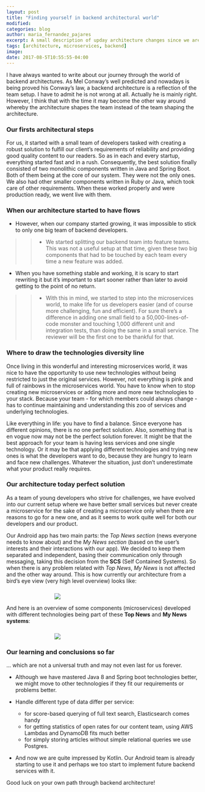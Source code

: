 ```yaml
---
layout: post
title: "Finding yourself in backend architectural world"
modified:
categories: blog
author: maria_fernandez_pajares
excerpt: A small description of upday architecture changes since we are there
tags: [architecture, microservices, backend]
image:
date: 2017-08-5T10:55:55-04:00
---
```


I have always wanted to write about our journey through the world of backend architectures. As Mel Conway’s well predicted and nowadays is being proved his Conway’s law, a backend architecture is a reflection of the team setup. I have to admit he is not wrong at all. Actually he is mainly right. However, I think that with the time it may become the other way around whereby the architecture shapes the team instead of the team shaping the architecture.
### Our firsts architectural steps

For us, it started with a small team of developers tasked with creating a robust solution to fulfill our client’s requirements of reliability and providing good quality content to our readers. So as in each and every startup, everything started fast and in a rush. Consequently, the best solution finally consisted of two monolithic components written in Java and Spring Boot. Both of them being at the core of our system. They were not the only ones. We also had other smaller components written in Ruby or Java, which took care of other requirements. When these worked properly and were production ready, we went live with them.
### When our architecture started to have flows
* However, when our company started growing, it was impossible to stick to only one big team of backend developers. 
>>  - We started splitting our backend team into feature teams. This was not a useful setup at that time, given these two big components that had to be touched by each team every time a new feature was added.
* When you have something stable and working, it is scary to start rewriting it but it’s important to start sooner rather than later to avoid getting to the point of no return.
>> - With this in mind, we started to step into the microservices world, to make life for us developers easier (and of course more challenging, fun and efficient). For sure there’s a difference in adding one small field to a 50,000-lines-of-code monster and touching 1,000 different unit and integration tests, than doing the same in a small service. The reviewer will be the first one to be thankful for that.

### Where to draw the technologies diversity line
Once living in this wonderful and interesting microservices world, it was nice to have the opportunity to use new technologies without being restricted to just the original services. However, not everything is pink and full of rainbows in the microservices world. You have to know when to stop creating new microservices or adding more and more new technologies to your stack. Because your team - for which members could always change - has to continue maintaining and understanding this zoo of services and underlying technologies. 

Like everything in life: you have to find a balance. Since everyone has different opinions, there is no one perfect solution. Also, something that is en vogue now may not be the perfect solution forever. It might be that the best approach for your team is having less services and one single technology. Or it may be that applying different technologies and trying new ones is what the developers want to do, because they are hungry to learn and face new challenges. Whatever the situation, just don’t underestimate what your product really requires.

### Our architecture today perfect solution
As a team of young developers who strive for challenges, we have evolved into our current setup where we have better small services but never create a microservice for the sake of creating a microservice only when there are reasons to go for a new one, and as it seems to work quite well for both our developers and our product.

Our Android app has two main parts: the _Top News section_ (news everyone needs to know about) and the _My News section_ (based on the user’s interests and their interactions with our app). We decided to keep them separated and independent, basing their communication only through messaging, taking this decision from the **SCS** (Self Contained Systems). So when there is any problem related with _Top News_, _My News_ is not affected and the other way around. This is how currently our architecture from a bird’s eye view (very high level overview) looks like:

<img style="margin: auto; margin-left: 25%; margin-top: 10px;" src="/images/blog/upday_architecture/upday_architecture.jpg"/><br/>

And here is an overview of some components (microservices) developed with different technologies being part of these **Top News** and **My News systems**:

<img style="margin: auto; margin-left: 25%; margin-top: 10px;" src="/images/blog/upday_architecture/upday_cloud_cosmos.jpg"/><br/>


### Our learning and conclusions so far

… which are not a universal truth and may not even last for us forever.

- Although we have mastered Java 8 and Spring boot technologies better, we might move to other technologies if they fit our requirements or problems better.

- Handle different type of data differ per service:
    
    -  for score-based querying of full text search, Elasticsearch comes handy
    -  for getting statistics of open rates for our content team, using AWS Lambdas and DynamoDB fits much better
    -  for simply storing articles without simple relational queries we use Postgres.
 
- And now we are quite impressed by Kotlin. Our Android team is already starting to use it and perhaps we too start to implement future backend services with it.

Good luck on your own path through backend architecture!
